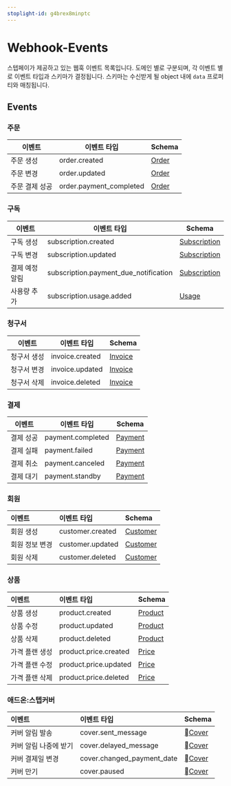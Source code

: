 ```yaml
---
stoplight-id: g4brex8minptc
---
```


# Webhook-Events

스텝페이가 제공하고 있는 웹훅 이벤트 목록입니다. 도메인 별로 구분되며, 각 이벤트 별로 이벤트 타입과 스키마가 결정됩니다. 스키마는 수신받게 될 object 내에 `data` 프로퍼티와 매칭됩니다.

## Events

### 주문

| 이벤트   | 이벤트 타입        | Schema                                                     |
| ----- | ------------- | ---------------------------------------------------------- |
| 주문 생성 | order.created | [Order](https://docs.develop.steppay.kr/docs/guide/oq1uku3n52qax-webhook-schema#order) |
| 주문 변경 | order.updated | [Order](https://docs.develop.steppay.kr/docs/guide/oq1uku3n52qax-webhook-schema#order) |
| 주문 결제 성공 | order.payment_completed | [Order](https://docs.develop.steppay.kr/docs/guide/oq1uku3n52qax-webhook-schema#order) |

### 구독

| 이벤트      | 이벤트 타입                                | Schema                                                                   |
| -------- | ------------------------------------- | ------------------------------------------------------------------------ |
| 구독 생성    | subscription.created                  | [Subscription](https://docs.develop.steppay.kr/docs/guide/oq1uku3n52qax-webhook-schema#subscription) |
| 구독 변경    | subscription.updated                  | [Subscription](https://docs.develop.steppay.kr/docs/guide/oq1uku3n52qax-webhook-schema#subscription) |
| 결제 예정 알림 | subscription.payment_due_notification | [Subscription](https://docs.develop.steppay.kr/docs/guide/oq1uku3n52qax-webhook-schema#subscription) |
| 사용량 추가   | subscription.usage.added              | [Usage](https://docs.develop.steppay.kr/docs/guide/oq1uku3n52qax-webhook-schema#usage)               |

### 청구서

| 이벤트    | 이벤트 타입          | Schema                                                         |
| ------ | --------------- | -------------------------------------------------------------- |
| 청구서 생성 | invoice.created | [Invoice](https://docs.develop.steppay.kr/docs/guide/oq1uku3n52qax-webhook-schema#invoice) |
| 청구서 변경 | invoice.updated | [Invoice](https://docs.develop.steppay.kr/docs/guide/oq1uku3n52qax-webhook-schema#invoice) |
| 청구서 삭제 | invoice.deleted | [Invoice](https://docs.develop.steppay.kr/docs/guide/oq1uku3n52qax-webhook-schema#invoice) |

### 결제

| 이벤트   | 이벤트 타입            | Schema                                                         |
| ----- | ----------------- | -------------------------------------------------------------- |
| 결제 성공 | payment.completed | [Payment](https://docs.develop.steppay.kr/docs/guide/oq1uku3n52qax-webhook-schema#payment) |
| 결제 실패 | payment.failed    | [Payment](https://docs.develop.steppay.kr/docs/guide/oq1uku3n52qax-webhook-schema#payment) |
| 결제 취소 | payment.canceled  | [Payment](https://docs.develop.steppay.kr/docs/guide/oq1uku3n52qax-webhook-schema#payment) |
| 결제 대기 | payment.standby   | [Payment](https://docs.develop.steppay.kr/docs/guide/oq1uku3n52qax-webhook-schema#payment) |

### 회원

| 이벤트       | 이벤트 타입           | Schema                                                           |
| :--------- | :--------------- | :--------------------------------------------------------------- |
| 회원 생성     | customer.created | [Customer](https://docs.develop.steppay.kr/docs/guide/oq1uku3n52qax-webhook-schema#customer) |
| 회원 정보 변경 | customer.updated | [Customer](https://docs.develop.steppay.kr/docs/guide/oq1uku3n52qax-webhook-schema#customer) |
| 회원 삭제     | customer.deleted | [Customer](https://docs.develop.steppay.kr/docs/guide/oq1uku3n52qax-webhook-schema#customer) |

### 상품

| 이벤트      | 이벤트 타입                | Schema                                                         |
| :------- | :-------------------- | :------------------------------------------------------------- |
| 상품 생성    | product.created       | [Product](https://docs.develop.steppay.kr/docs/guide/oq1uku3n52qax-webhook-schema#product) |
| 상품 수정    | product.updated       | [Product](https://docs.develop.steppay.kr/docs/guide/oq1uku3n52qax-webhook-schema#product) |
| 상품 삭제    | product.deleted       | [Product](https://docs.develop.steppay.kr/docs/guide/oq1uku3n52qax-webhook-schema#product) |
| 가격 플랜 생성 | product.price.created | [Price](https://docs.develop.steppay.kr/docs/guide/oq1uku3n52qax-webhook-schema#price)     |
| 가격 플랜 수정 | product.price.updated | [Price](https://docs.develop.steppay.kr/docs/guide/oq1uku3n52qax-webhook-schema#price)     |
| 가격 플랜 삭제 | product.price.deleted | [Price](https://docs.develop.steppay.kr/docs/guide/oq1uku3n52qax-webhook-schema#price)     |

### 애드온:스텝커버
| 이벤트      | 이벤트 타입                | Schema                                                         |
| :------- | :-------------------- | :------------------------------------------------------------- |
| 커버 알림 발송    | cover.sent_message       | [Cover](https://docs.develop.steppay.kr/docs/guide/oq1uku3n52qax-webhook-schema#cover) |
| 커버 알림 나중에 받기    | cover.delayed_message       | [Cover](https://docs.develop.steppay.kr/docs/guide/oq1uku3n52qax-webhook-schema#cover) |
| 커버 결제일 변경    | cover.changed_payment_date       | [Cover](https://docs.develop.steppay.kr/docs/guide/oq1uku3n52qax-webhook-schema#cover) |
| 커버 만기    | cover.paused       | [Cover](https://docs.develop.steppay.kr/docs/guide/oq1uku3n52qax-webhook-schema#cover) |


</br>

